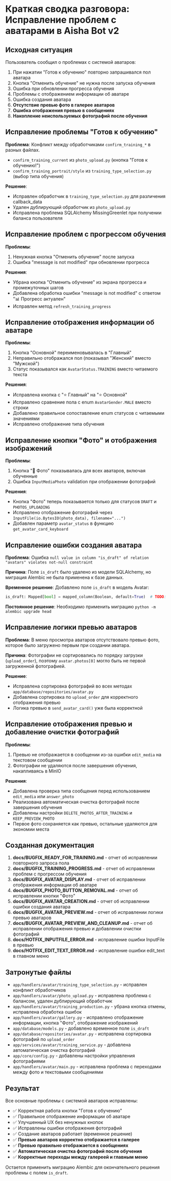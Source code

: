 # Краткая сводка разговора: Исправление проблем с аватарами в Aisha Bot v2

## Исходная ситуация
Пользователь сообщил о проблемах с системой аватаров:
1. При нажатии "Готов к обучению" повторно запрашивался пол аватара
2. Кнопка "Отменить обучение" не нужна после запуска обучения
3. Ошибка при обновлении прогресса обучения
4. Проблемы с отображением информации об аватаре
5. Ошибка создания аватара
6. **Отсутствие превью фото в галерее аватаров**
7. **Ошибка отображения превью в сообщениях**
8. **Накопление неиспользуемых фотографий после обучения**

## Исправление проблемы "Готов к обучению"
**Проблема**: Конфликт между обработчиками `confirm_training_*` в разных файлах.
- `confirm_training_current` из `photo_upload.py` (кнопка "Готов к обучению!")
- `confirm_training_portrait/style` из `training_type_selection.py` (выбор типа обучения)

**Решение**: 
- Исправлен обработчик в `training_type_selection.py` для различения callback_data
- Удален дублирующий обработчик из `photo_upload.py`
- Исправлена проблема SQLAlchemy MissingGreenlet при получении баланса пользователя

## Исправление проблем с прогрессом обучения
**Проблемы**:
1. Ненужная кнопка "Отменить обучение" после запуска
2. Ошибка "message is not modified" при обновлении прогресса

**Решения**:
- Убрана кнопка "Отменить обучение" из экрана прогресса и промежуточных шагов
- Добавлена обработка ошибки "message is not modified" с ответом "📊 Прогресс актуален"
- Исправлен метод `refresh_training_progress`

## Исправление отображения информации об аватаре
**Проблемы**:
1. Кнопка "Основной" переименовывалась в "Главный"
2. Неправильно отображался пол (показывал "Женский" вместо "Мужской")
3. Статус показывался как `AvatarStatus.TRAINING` вместо читаемого текста

**Решения**:
- Исправлена кнопка с "⭐ Главный" на "⭐ Основной"
- Исправлено сравнение пола с enum `AvatarGender.MALE` вместо строки
- Добавлено правильное сопоставление enum статусов с читаемыми значениями
- Исправлено отображение типа обучения

## Исправление кнопки "Фото" и отображения изображений
**Проблемы**:
1. Кнопка "📸 Фото" показывалась для всех аватаров, включая обученные
2. Ошибка `InputMediaPhoto` validation при отображении фотографий

**Решения**:
- Кнопка "Фото" теперь показывается только для статусов `DRAFT` и `PHOTOS_UPLOADING`
- Исправлено отображение фотографий через `InputFile(io.BytesIO(photo_data), filename="...")`
- Добавлен параметр `avatar_status` в функцию `get_avatar_card_keyboard`

## Исправление ошибки создания аватара
**Проблема**: Ошибка `null value in column "is_draft" of relation "avatars" violates not-null constraint`

**Причина**: Поле `is_draft` было удалено из модели SQLAlchemy, но миграция Alembic не была применена к базе данных.

**Временное решение**: Добавлено поле `is_draft` в модель Avatar:
```python
is_draft: Mapped[bool] = mapped_column(Boolean, default=True)  # TODO: Удалить после применения миграции e3da12f2e9cc
```

**Постоянное решение**: Необходимо применить миграцию `python -m alembic upgrade head`

## Исправление логики превью аватаров
**Проблема**: В меню просмотра аватаров отсутствовало превью фото, которое было загружено первым при создании аватара.

**Причина**: Фотографии не сортировались по порядку загрузки (`upload_order`), поэтому `avatar.photos[0]` могло быть не первой загруженной фотографией.

**Решение**: 
- Исправлена сортировка фотографий во всех методах `app/database/repositories/avatar.py`
- Добавлена сортировка по `upload_order` для корректного отображения превью
- Логика превью в `send_avatar_card()` уже была корректной

## Исправление отображения превью и добавление очистки фотографий
**Проблемы**:
1. Превью не отображается в сообщении из-за ошибки `edit_media` на текстовом сообщении
2. Фотографии не удаляются после завершения обучения, накапливаясь в MinIO

**Решения**:
- Добавлена проверка типа сообщения перед использованием `edit_media` или `answer_photo`
- Реализована автоматическая очистка фотографий после завершения обучения
- Добавлены настройки `DELETE_PHOTOS_AFTER_TRAINING` и `KEEP_PREVIEW_PHOTO`
- Первое фото сохраняется как превью, остальные удаляются для экономии места

## Созданная документация
1. **docs/BUGFIX_READY_FOR_TRAINING.md** - отчет об исправлении повторного запроса пола
2. **docs/BUGFIX_TRAINING_PROGRESS.md** - отчет об исправлении проблем с прогрессом обучения
3. **docs/BUGFIX_AVATAR_DISPLAY.md** - отчет об исправлении отображения информации об аватаре
4. **docs/BUGFIX_PHOTO_BUTTON_REMOVAL.md** - отчет об исправлении кнопки "Фото"
5. **docs/BUGFIX_AVATAR_CREATION.md** - отчет об исправлении ошибки создания аватара
6. **docs/BUGFIX_AVATAR_PREVIEW.md** - отчет об исправлении логики превью аватаров
7. **docs/BUGFIX_AVATAR_PREVIEW_AND_CLEANUP.md** - отчет об исправлении отображения превью и добавлении очистки фотографий
8. **docs/HOTFIX_INPUTFILE_ERROR.md** - исправление ошибки InputFile в превью
9. **docs/HOTFIX_EDIT_TEXT_ERROR.md** - исправление ошибки edit_text в главном меню

## Затронутые файлы
- `app/handlers/avatar/training_type_selection.py` - исправлен конфликт обработчиков
- `app/handlers/avatar/photo_upload.py` - исправлена проблема с балансом, удален дублирующий обработчик
- `app/handlers/avatar/training_production.py` - убрана кнопка отмены, исправлена обработка ошибок
- `app/handlers/avatar/gallery.py` - исправлено отображение информации, кнопка "Фото", отображение изображений
- `app/database/models.py` - добавлено временное поле `is_draft`
- `app/database/repositories/avatar.py` - исправлена сортировка фотографий по `upload_order`
- `app/services/avatar/training_service.py` - добавлена автоматическая очистка фотографий
- `app/core/config.py` - добавлены настройки управления фотографиями
- `app/handlers/avatar/main.py` - исправлена проблема с переходами между фото и текстовыми сообщениями

## Результат
Все основные проблемы с системой аватаров исправлены:
- ✅ Корректная работа кнопки "Готов к обучению"
- ✅ Правильное отображение информации об аватаре
- ✅ Улучшенный UX без ненужных кнопок
- ✅ Исправлены ошибки отображения фотографий
- ✅ Создание аватаров работает (временное решение)
- ✅ **Превью аватаров корректно отображается в галерее**
- ✅ **Превью правильно отображается в сообщениях**
- ✅ **Автоматическая очистка фотографий после обучения**
- ✅ **Корректные переходы между галереей и главным меню**

Остается применить миграцию Alembic для окончательного решения проблемы с полем `is_draft`. 